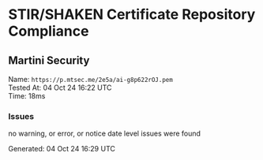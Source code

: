 # STIR/SHAKEN Certificate Repository Compliance

## Martini Security

Name: `https://p.mtsec.me/2e5a/ai-g8p622rOJ.pem`\
Tested At: 04 Oct 24 16:22 UTC\
Time: 18ms

### Issues

no warning, or error, or notice date level issues were found

Generated: 04 Oct 24 16:29 UTC